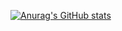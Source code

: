 [![Anurag's GitHub stats](https://github-readme-stats.vercel.app/api?username=mnogueiraops&show_icons=true&theme=radical)](https://github.com/anuraghazra/github-readme-stats)

<!--
**mnogueiraops/mnogueiraops** is a ✨ _special_ ✨ repository because its `README.md` (this file) appears on your GitHub profile.

Here are some ideas to get you started:

[![Anurag's GitHub stats](https://github-readme-stats.vercel.app/api?username=mnogueiraops&show_icons=true&theme=radical)](https://github.com/anuraghazra/github-readme-stats)

- 🔭 I’m currently working on ...
[![Anurag's GitHub stats](https://github-readme-stats.vercel.app/api?username=mnogueiraops&show_icons=true&theme=radical)](https://github.com/anuraghazra/github-readme-stats)
- 🌱 I’m currently learning ...
- 👯 I’m looking to collaborate on ...
- 🤔 I’m looking for help with ...
- 💬 Ask me about ...
- 📫 How to reach me: ...
- 😄 Pronouns: ...
- ⚡ Fun fact: ...
-->
